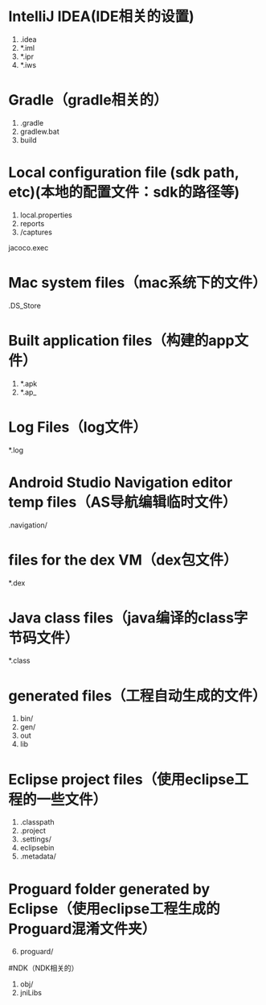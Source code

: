 
# IntelliJ IDEA(IDE相关的设置)
1. .idea
2. *.iml
3. *.ipr
4. *.iws

# Gradle（gradle相关的）
1. .gradle
2. gradlew.bat
3. build

# Local configuration file (sdk path, etc)(本地的配置文件：sdk的路径等)
1. local.properties
2. reports
3. /captures

jacoco.exec

# Mac system files（mac系统下的文件）
.DS_Store


# Built application files（构建的app文件）
1. *.apk
2. *.ap_


# Log Files（log文件）
*.log

# Android Studio Navigation editor temp files（AS导航编辑临时文件）
.navigation/

# files for the dex VM（dex包文件）
*.dex

# Java class files（java编译的class字节码文件）
*.class

# generated files（工程自动生成的文件）
1. bin/
2. gen/
3. out
4. lib

# Eclipse project files（使用eclipse工程的一些文件）
1. .classpath
2. .project
3. .settings/
4. eclipsebin
5. .metadata/

# Proguard folder generated by Eclipse（使用eclipse工程生成的Proguard混淆文件夹）
6. proguard/

#NDK（NDK相关的）
1. obj/
2. jniLibs